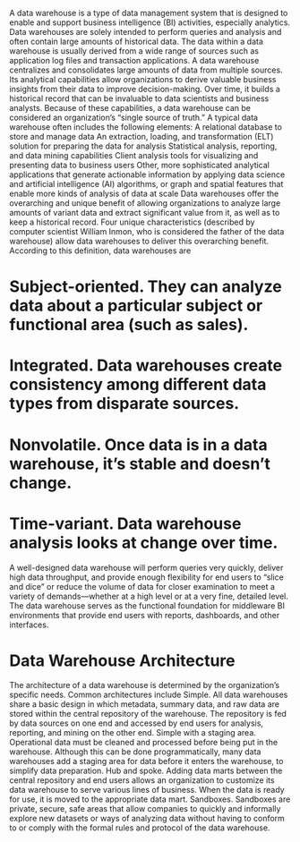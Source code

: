 A data warehouse is a type of data management system that is designed to enable and support business intelligence (BI) activities, especially analytics. 
Data warehouses are solely intended to perform queries and analysis and often contain large amounts of historical data. 
The data within a data warehouse is usually derived from a wide range of sources such as application log files and transaction applications.
A data warehouse centralizes and consolidates large amounts of data from multiple sources. 
Its analytical capabilities allow organizations to derive valuable business insights from their data to improve decision-making. 
Over time, it builds a historical record that can be invaluable to data scientists and business analysts. 
Because of these capabilities, a data warehouse can be considered an organization’s “single source of truth.” 
A typical data warehouse often includes the following elements:
 A relational database to store and manage data
 An extraction, loading, and transformation (ELT) solution for preparing the data for analysis
 Statistical analysis, reporting, and data mining capabilities
 Client analysis tools for visualizing and presenting data to business users
 Other, more sophisticated analytical applications that generate actionable information by applying data science and artificial intelligence (AI) algorithms, or graph and spatial features that enable more kinds of analysis of data at scale
 Data warehouses offer the overarching and unique benefit of allowing organizations to analyze large amounts of variant data and extract significant value from it, as well as to keep a historical record.
Four unique characteristics (described by computer scientist William Inmon, who is considered the father of the data warehouse) allow data warehouses to deliver this overarching benefit. 
According to this definition, data warehouses are
 # Subject-oriented. They can analyze data about a particular subject or functional area (such as sales).
 # Integrated. Data warehouses create consistency among different data types from disparate sources.
 # Nonvolatile. Once data is in a data warehouse, it’s stable and doesn’t change.
 # Time-variant. Data warehouse analysis looks at change over time.
A well-designed data warehouse will perform queries very quickly, deliver high data throughput, and provide enough flexibility for end users to “slice and dice” or 
reduce the volume of data for closer examination to meet a variety of demands—whether at a high level or at a very fine, detailed level. 
The data warehouse serves as the functional foundation for middleware BI environments that provide end users with reports, dashboards, and other interfaces.
# Data Warehouse Architecture
The architecture of a data warehouse is determined by the organization’s specific needs. Common architectures include
Simple. All data warehouses share a basic design in which metadata, summary data, and raw data are stored within the central repository of the warehouse. The repository is fed by data sources on one end and accessed by end users for analysis, reporting, and mining on the other end.
Simple with a staging area. Operational data must be cleaned and processed before being put in the warehouse. Although this can be done programmatically, many data warehouses add a staging area for data before it enters the warehouse, to simplify data preparation.
Hub and spoke. Adding data marts between the central repository and end users allows an organization to customize its data warehouse to serve various lines of business. When the data is ready for use, it is moved to the appropriate data mart.
Sandboxes. Sandboxes are private, secure, safe areas that allow companies to quickly and informally explore new datasets or ways of analyzing data without having to conform to or comply with the formal rules and protocol of the data warehouse.

